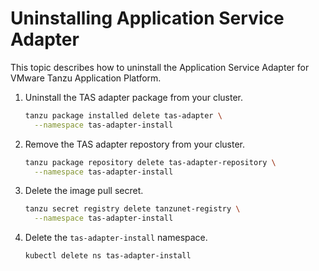 # Uninstalling Application Service Adapter

This topic describes how to uninstall the Application Service Adapter for VMware Tanzu Application Platform.

1. Uninstall the TAS adapter package from your cluster.

    ```bash
    tanzu package installed delete tas-adapter \
      --namespace tas-adapter-install
    ```

1. Remove the TAS adapter repostory from your cluster.

    ```bash
    tanzu package repository delete tas-adapter-repository \
      --namespace tas-adapter-install
    ```

1. Delete the image pull secret.

    ```bash
    tanzu secret registry delete tanzunet-registry \
      --namespace tas-adapter-install
    ```

1. Delete the `tas-adapter-install` namespace.

    ```bash
    kubectl delete ns tas-adapter-install
    ```
